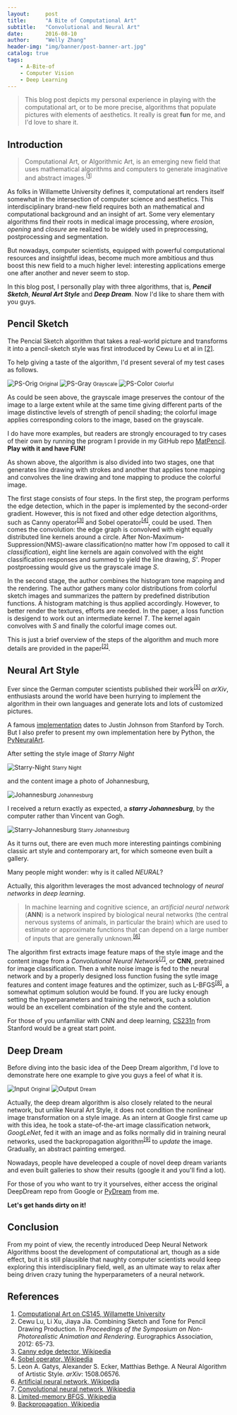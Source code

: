 ```yaml
---
layout:     post
title:      "A Bite of Computational Art"
subtitle:   "Convolutional and Neural Art"
date:       2016-08-10
author:     "Welly Zhang"
header-img: "img/banner/post-banner-art.jpg" 
catalog: true
tags:
    - A-Bite-of
    - Computer Vision
    - Deep Learning
---
```


> This blog post depicts my personal experience in playing with the computational art, or to be more precise, algorithms that populate pictures with elements of aesthetics. It really is great **fun** for me, and I'd love to share it.

## Introduction

> Computational Art, or Algorithmic Art, is an emerging new field that uses mathematical algorithms and computers to generate imaginative and abstract images.<sup>[[1](#ref1)]</sup> 

As folks in Willamette University defines it, computational art renders itself somewhat in the intersection of computer science and aesthetics. This interdisciplinary brand-new field requires both an mathematical and computational background and an insight of art. Some very elementary algorithms find their roots in medical image processing, where *erosion*, *opening* and *closure* are realized to be widely used in preprocessing, postprocessing and segmentation.

But nowadays, computer scientists, equipped with powerful computational resources and insightful ideas, become much more ambitious and thus boost this new field to a much higher level: interesting applications emerge one after another and never seem to stop. 

In this blog post, I personally play with three algorithms, that is, ***Pencil Sketch***, ***Neural Art Style*** and ***Deep Dream***. Now I'd like to share them with you guys.

## Pencil Sketch

The Pencial Sketch algorithm that takes a real-world picture and transforms it into a pencil-sketch style was first introduced by Cewu Lu et al in [[2]](#ref2).

To help giving a taste of the algorithm, I'd present several of my test cases as follows.

![PS-Orig](https://github.com/WellyZhang/MatPencil/blob/master/inputs/demo.JPG?raw=true)
<small class="img-hint">Original</small>
![PS-Gray](https://github.com/WellyZhang/MatPencil/blob/master/outputs/demo2.jpg?raw=true)
<small class="img-hint">Grayscale</small>
![PS-Color](https://github.com/WellyZhang/MatPencil/blob/master/outputs/demo.jpg?raw=true)
<small class="img-hint">Colorful</small>
 
As could be seen above, the grayscale image preserves the contour of the image to a large extent while at the same time giving different parts of the image distinctive levels of strength of pencil shading; the colorful image applies corresponding colors to the image, based on the grayscale.

I do have more examples, but readers are strongly encouraged to try cases of their own by running the program I provide in my GitHub repo [MatPencil](https://github.com/WellyZhang/MatPencil). **Play with it and have FUN!**

As shown above, the algorithm is also divided into two stages, one that generates line drawing with strokes and another that applies tone mapping and convolves the line drawing and tone mapping to produce the colorful image.

The first stage consists of four steps. In the first step, the program performs the edge detection, which in the paper is implemented by the second-order gradient. However, this is not fixed and other edge detection algorithms, such as Canny operator<sup>[[3]](#ref3)</sup> and Sobel operator<sup>[[4]](#ref4)</sup>, could be used. Then comes the convolution: the edge graph is convolved with eight equally distributed line kernels around a circle. After Non-Maximum-Suppression(NMS)-aware classification(no matter how I'm opposed to call it *classification*), eight line kernels are again convolved with the eight classification responses and summed to yield the line drawing, *S'*. Proper postproessing would give us the grayscale image *S*.

In the second stage, the author combines the histogram tone mapping and the rendering. The author gathers many color distributions from colorful sketch images and summarizes the pattern by predefined distribution functions. A histogram matching is thus applied accordingly. However, to better render the textures, efforts are needed. In the paper, a loss function is desigend to work out an intermediate kernel *T*. The kernel again convolves with *S* and finally the colorful image comes out. 

This is just a brief overview of the steps of the algorithm and much more details are provided in the paper<sup>[[2]](#ref2)</sup>.

## Neural Art Style

Ever since the German computer scientists published their work<sup>[[5]](#ref5)</sup> on *arXiv*, enthusiasts around the world have been hurrying to implement the algorithm in their own languages and generate lots and lots of customized pictures. 

A famous [implementation](https://github.com/jcjohnson/neural-style) dates to Justin Johnson from Stanford by Torch. But I also prefer to present my own implementation here by Python, the [PyNeuralArt](https://github.com/WellyZhang/PyNeuralArt).

After setting the style image of *Starry Night* 

![Starry-Night](https://github.com/WellyZhang/PyNeuralArt/blob/master/images/starry_night.jpg?raw=true) 
<small class="img-hint">Starry Night</small>

and the content image a photo of Johannesburg,
 
![Johannesburg](https://github.com/WellyZhang/PyNeuralArt/blob/master/images/johannesburg.jpg?raw=true)
<small class="img-hint">Johannesburg</small>

I received a return exactly as expected, a ***starry Johannesburg***, by the computer rather than Vincent van Gogh.

![Starry-Johannesburg](https://github.com/WellyZhang/PyNeuralArt/blob/master/images/starry_johannesburg.jpg?raw=true)
<small class="img-hint">Starry Johannesburg</small>

As it turns out, there are even much more interesting paintings combining classic art style and contemporary art, for which someone even built a gallery.

Many people might wonder: why is it called *NEURAL*? 

Actually, this algorithm leverages the most advanced technology of *neural networks* in *deep learning*.

> In machine learning and cognitive science, an *artificial neural network* (**ANN**) is a network inspired by biological neural networks (the central nervous systems of animals, in particular the brain) which are used to estimate or approximate functions that can depend on a large number of inputs that are generally unknown.<sup>[[6]](#ref6)</sup>

The algorithm first extracts image feature maps of the style image and the content image from a *Convolutional Neural Network*<sup>[[7]](#ref7)</sup>, or **CNN**, pretrained for image classification. Then a white noise image is fed to the neural network and by a properly designed loss function fusing the sytle image features and content image features and the optimizer, such as L-BFGS<sup>[[8]](#ref8)</sup>, a somewhat optimum solution would be found. If you are lucky enough setting the hyperparameters and training the network, such a solution would be an excellent combination of the style and the content.

For those of you unfamiliar with CNN and deep learning, [CS231n](http://cs231n.stanford.edu/) from Stanford would be a great start point.

## Deep Dream

Before diving into the basic idea of the Deep Dream algorithm, I'd love to demonstrate here one example to give you guys a feel of what it is.

![Input](https://github.com/WellyZhang/PyDream/blob/master/examples/input.jpg?raw=true)
<small class="img-hint">Original</small>
![Output](https://github.com/WellyZhang/PyDream/blob/master/examples/output.jpg?raw=true)
<small class="img-hint">Dream</small>

Actually, the deep dream algorithm is also closely related to the neural network, but unlike Neural Art Style, it does not condition the nonlinear image transformation on a style image. As an intern at Google first came up with this idea, he took a state-of-the-art image classification network, *GoogLeNet*, fed it with an image and as folks normally did in training neural networks, used the backpropagation algorithm<sup>[[9]](#ref9)</sup> to *update* the image. Gradually, an abstract painting emerged.

Nowadays, people have develeoped a couple of novel deep dream variants and even built galleries to show their results (google it and you'll find a lot).

For those of you who want to try it yourselves, either access the original DeepDream repo from Google or [PyDream](https://github.com/WellyZhang/PyDream) from me. 

**Let's get hands dirty on it!**

## Conclusion

From my point of view, the recently introduced Deep Neural Network Algorithms boost the development of computational art, though as a side effect, but it is still plausible that naughty computer scientists would keep exploring this interdisciplinary field, well, as an ultimate way to relax after being driven crazy tuning the hyperparameters of a neural network.

## References

1. <a id="ref1">[Computational Art on CS145, Willamette University](https://www.willamette.edu/~gorr/classes/cs145Fa10/AlgArtWeb/index.htm)</a>
2. <a id="ref2">Cewu Lu, Li Xu, Jiaya Jia. Combining Sketch and Tone for Pencil Drawing Production. In *Proceedings of the Symposium on Non-Photorealistic Animation and Rendering*. Eurographics Association, 2012: 65-73.</a>
3. <a id="ref3">[Canny edge detector, Wikipedia](https://en.wikipedia.org/wiki/Canny_edge_detector)</a>
4. <a id="ref4">[Sobel operator, Wikipedia](https://en.wikipedia.org/wiki/Sobel_operator)</a>
5. <a id="ref5">Leon A. Gatys, Alexander S. Ecker, Matthias Bethge. A Neural Algorithm of Artistic Style. *arXiv*: 1508.06576.</a>
6. <a id="ref6">[Artificial neural network, Wikipedia](https://en.wikipedia.org/wiki/Artificial_neural_network)</a>
7. <a id="ref7">[Convolutional neural network, Wikipedia](https://en.wikipedia.org/wiki/Convolutional_neural_network)</a>
8. <a id="ref8">[Limited-memory BFGS, Wikipedia](https://en.wikipedia.org/wiki/Limited-memory_BFGS)</a>
9. <a id="ref9">[Backpropagation, Wikipedia](https://en.wikipedia.org/wiki/Backpropagation)</a>
